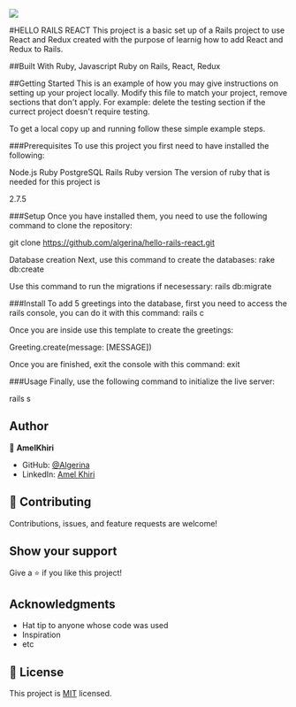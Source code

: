 
![](https://img.shields.io/badge/Microverse-blueviolet)

#HELLO RAILS REACT
This project is a basic set up of a Rails project to use React and Redux created with the purpose of learnig how to add React and Redux to Rails.

##Built With
Ruby, Javascript
Ruby on Rails, React, Redux


##Getting Started
This is an example of how you may give instructions on setting up your project locally. Modify this file to match your project, remove sections that don't apply. For example: delete the testing section if the currect project doesn't require testing.

To get a local copy up and running follow these simple example steps.

###Prerequisites
To use this project you first need to have installed the following:

Node.js
Ruby
PostgreSQL
Rails
Ruby version
The version of ruby that is needed for this project is

2.7.5

###Setup
Once you have installed them, you need to use the following command to clone the repository:

git clone https://github.com/algerina/hello-rails-react.git

Database creation
Next, use this command to create the databases: rake db:create

Use this command to run the migrations if necesessary: rails db:migrate

###Install
To add 5 greetings into the database, first you need to access the rails console, you can do it with this command: rails c

Once you are inside use this template to create the greetings:

Greeting.create(message: [MESSAGE])

Once you are finished, exit the console with this command: exit

###Usage
Finally, use the following command to initialize the live server:

rails s


## Author

👤 **AmelKhiri**

- GitHub: [@Algerina](https://github.com/Algerina)
- LinkedIn: [Amel Khiri](https://linkedin.com/in/amel-khiri-qahwadji-37a550135)

## 🤝 Contributing

Contributions, issues, and feature requests are welcome!


## Show your support

Give a ⭐️ if you like this project!

## Acknowledgments

- Hat tip to anyone whose code was used
- Inspiration
- etc

## 📝 License

This project is [MIT](./MIT.md) licensed.